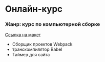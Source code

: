# Онлайн-курс
### Жанр: курс по компьютерной сборке
[Ссылка на макет](https://www.figma.com/file/6qyi188ecWN9WJmfIaG0ml/%D0%9E%D0%BD%D0%BB%D0%B0%D0%B9%D0%BD-%D0%BA%D1%83%D1%80%D1%81?node-id=0%3A1)

* Сборщик проектов Webpack
* транскомпилятор Babel
* Таймер для сайта